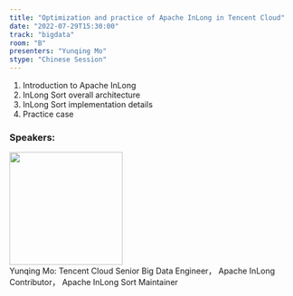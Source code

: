 ```yaml
---
title: "Optimization and practice of Apache InLong in Tencent Cloud"
date: "2022-07-29T15:30:00"
track: "bigdata"
room: "B"
presenters: "Yunqing Mo"
stype: "Chinese Session"
---
```

1. Introduction to Apache InLong
2. InLong Sort overall architecture
3. InLong Sort implementation details
4. Practice case
 ### Speakers: 
 <img src="images/speaker/1098.png" width="200" /><br>Yunqing Mo: Tencent Cloud Senior Big Data Engineer，
 Apache InLong Contributor，
 Apache InLong Sort Maintainer

 